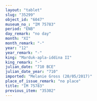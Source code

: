 ```yaml
---
layout: "tablet"
slug: "35299"
object_id: "6047"
museum_no_: "IM 75783"
period: "ENB"
day_remark: "no day"
month: "XI"
month_remark: "-"
year: "12"
year_remark: "-"
king: "Marduk-apla-iddina II"
king_remark: "-"
julian_date: "710 BCE"
julian_date_year: "710"
imported: "Melanie Gross (20/05/2017)"
place_of_issue_remark: "no place"
title: "IM 75783"
previous_item: "35302"
---
```

